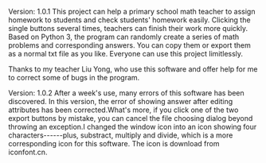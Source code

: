 Version: 1.0.1
This project can help a primary school math teacher to assign homework to students and check students' homework easily. Clicking the single buttons several times, teachers
can finish their work more quickly.
Based on Python 3, the program can randomly create a series of math problems and corresponding answers. You can copy them or export them as a normal txt file as you like.
Everyone can use this project limitlessly.

Thanks to my teacher Liu Yong, who use this software and offer help for me to correct some of bugs in the program.


Version: 1.0.2
After a week's use, many errors of this software has been discovered. In this version, the error of showing answer after editing attributes has been corrected.What's more,
if you click one of the two export buttons by mistake, you can cancel the file choosing dialog beyond throwing an exception.I changed the window icon into an icon showing 
four characters------plus, substract, multiply and divide, which is a more corresponding icon for this software.
The icon is download from iconfont.cn.